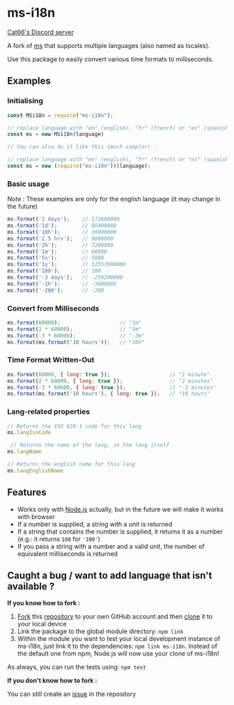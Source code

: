 # ms-i18n

[Cat66's Discord server](https://discord.gg/c2XXr5J)

A fork of [ms](https://www.npmjs.com/package/ms) that supports multiple languages (also named as locales).

Use this package to easily convert various time formats to milliseconds.

## Examples

### Initialising

```js
const MSi18n = require("ms-i18n");

// replace language with "en" (english), "fr" (french) or "es" (spanish);
const ms = new MSi18n(language) 

// You can also do it like this (much simpler) :

// replace language with "en" (english), "fr" (french) or "es" (spanish);
const ms = new (require("ms-i18n"))(language); 
```

### Basic usage

Note : These examples are only for the english language (it may change in the future)

```js
ms.format('2 days');    // 172800000
ms.format('1d');        // 86400000
ms.format('10h');       // 36000000
ms.format('2.5 hrs');   // 9000000
ms.format('2h');        // 7200000
ms.format('1m');        // 60000
ms.format('5s');        // 5000
ms.format('1y');        // 31557600000
ms.format('100');       // 100
ms.format('-3 days');   // -259200000
ms.format('-1h');       // -3600000
ms.format('-200');      // -200
```

### Convert from Milliseconds

```js
ms.format(60000);                   // "1m"
ms.format(2 * 60000);               // "2m"
ms.format(-3 * 60000);              // "-3m"
ms.format(ms.format('10 hours'));   // "10h"
```

### Time Format Written-Out

```js
ms.format(60000, { long: true });                   // "1 minute"
ms.format(2 * 60000, { long: true });               // "2 minutes"
ms.format(-3 * 60000, { long: true });              // "-3 minutes"
ms.format(ms.format('10 hours'), { long: true });   // "10 hours"
```

### Lang-related properties

```js
// Returns the ISO 639-1 code for this lang
ms.langIsoCode

 // Returns the name of the lang, in the lang itself
ms.langName

// Returns the english name for this lang
ms.langEnglishName
```

## Features

- Works only with [Node.js](https://nodejs.org) actually, but in the future we will make it works with browser
- If a number is supplied, a string with a unit is returned
- If a string that contains the number is supplied, it returns it as a number (e.g.: it returns `100` for `'100'`)
- If you pass a string with a number and a valid unit, the number of equivalent milliseconds is returned

## Caught a bug / want to add language that isn't available ?

**If you know how to fork :**

1. [Fork](https://help.github.com/articles/fork-a-repo/) this [repository](https://github.com/Cat66000/ms-i18n) to your own GitHub account and then [clone](https://help.github.com/articles/cloning-a-repository/) it to your local device
2. Link the package to the global module directory: `npm link`
3. Within the module you want to test your local development instance of ms-i18n, just link it to the dependencies: `npm link ms-i18n`. Instead of the default one from npm, Node.js will now use your clone of ms-i18n!

As always, you can run the tests using: `npm test`

**If you don't know how to fork :**

You can still create an [issue](https://github.com/Cat66000/ms-i18n/issues) in the repository